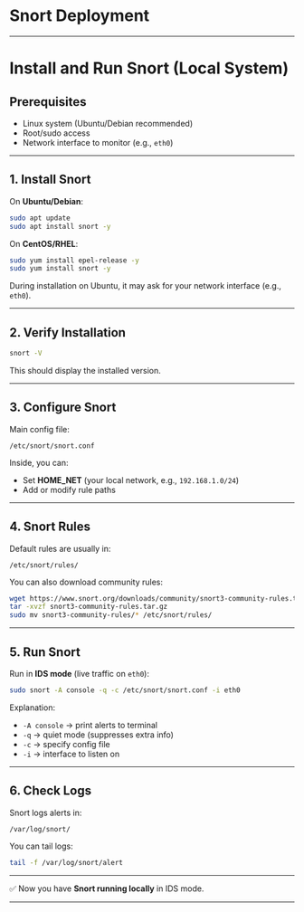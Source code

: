 # Snort Deployment

---

# Install and Run Snort (Local System)

## Prerequisites

* Linux system (Ubuntu/Debian recommended)
* Root/sudo access
* Network interface to monitor (e.g., `eth0`)

---

## 1. Install Snort

On **Ubuntu/Debian**:

```bash
sudo apt update
sudo apt install snort -y
```

On **CentOS/RHEL**:

```bash
sudo yum install epel-release -y
sudo yum install snort -y
```

During installation on Ubuntu, it may ask for your network interface (e.g., `eth0`).

---

## 2. Verify Installation

```bash
snort -V
```

This should display the installed version.

---

## 3. Configure Snort

Main config file:

```
/etc/snort/snort.conf
```

Inside, you can:

* Set **HOME\_NET** (your local network, e.g., `192.168.1.0/24`)
* Add or modify rule paths

---

## 4. Snort Rules

Default rules are usually in:

```
/etc/snort/rules/
```

You can also download community rules:

```bash
wget https://www.snort.org/downloads/community/snort3-community-rules.tar.gz
tar -xvzf snort3-community-rules.tar.gz
sudo mv snort3-community-rules/* /etc/snort/rules/
```

---

## 5. Run Snort

Run in **IDS mode** (live traffic on `eth0`):

```bash
sudo snort -A console -q -c /etc/snort/snort.conf -i eth0
```

Explanation:

* `-A console` → print alerts to terminal
* `-q` → quiet mode (suppresses extra info)
* `-c` → specify config file
* `-i` → interface to listen on

---

## 6. Check Logs

Snort logs alerts in:

```
/var/log/snort/
```

You can tail logs:

```bash
tail -f /var/log/snort/alert
```

---

✅ Now you have **Snort running locally** in IDS mode.

---
